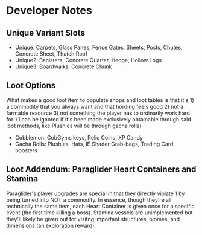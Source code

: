 # Developer Notes
## Unique Variant Slots
- Unique: Carpets, Glass Panes, Fence Gates, Sheets, Posts, Chutes, Concrete Sheet, Thatch Roof
- Unique2: Banisters, Concrete Quarter, Hedge, Hollow Logs
- Unique3: Boardwalks, Concrete Chunk
## Loot Options
What makes a good loot item to populate shops and loot tables is that it's 1) a commodity that you always want and that hording feels good 2) not a farmable resource 3) not something the player has to ordinarily work hard for. (1 can be ignored if it's been made exclusively obtainable through said loot methods, like Plushies will be through gacha rolls)
- Cobblemon: CobGyms keys, Relic Coins, XP Candy
- Gacha Rolls: Plushies, Hats, IE Shader Grab-bags, Trading Card boosters
## Loot Addendum: Paraglider Heart Containers and Stamina
Paraglider's player upgrades are special in that they directly violate 1 by being turned into NOT a commodity. In essence, though they're all technically the same item, each Heart Container is given once for a specific event (the first time killing a boss). Stamina vessels are unimplemented but they'll likely be given out for visitng important structures, biomes, and dimensions (an exploration reward).
